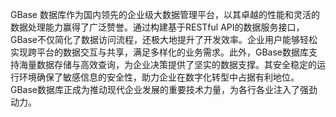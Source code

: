 GBase 数据库作为国内领先的企业级大数据管理平台，以其卓越的性能和灵活的数据处理能力赢得了广泛赞誉。通过构建基于RESTful API的数据服务接口，GBase不仅简化了数据访问流程，还极大地提升了开发效率。企业用户能够轻松实现跨平台的数据交互与共享，满足多样化的业务需求。此外，GBase数据库支持海量数据存储与高效查询，为企业决策提供了坚实的数据支撑。其安全稳定的运行环境确保了敏感信息的安全性，助力企业在数字化转型中占据有利地位。GBase数据库正成为推动现代企业发展的重要技术力量，为各行各业注入了强劲动力。